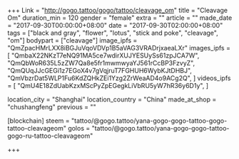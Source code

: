 +++
Link = "http://gogo.tattoo/gogo/tattoo/cleavage_om"
title = "Cleavage Om"
duration_min = 120
gender = "female"
extra = ""
article = ""
made_date = "2017-09-30T00:00:00+08:00"
date = "2017-09-30T02:00:00+08:00"
tags = ["black and gray", "flower", "lotus", "stick and poke", "cleavage", "om"]
bodypart = ["cleavage"]
image_ipfs = "QmZpacHMrLXX8iBGJuVqoVDVp1B5aVAG3VRADrjxaeaLXr"
images_ipfs = [  "QmbaX22NKzT7eNQ91MA5ce7wdirXUJYESUySs61zpJCA7W",
  "QmQbWoR635L5zZW7Qa8e5fr1mwmwyaYJ561rCcBP3FzvyZ",
  "QmQUqJJcGEGi1z7EGoX4v7gVqjruT7FGHUH6WybKJtDHBJ",
  "QmVbzrDat5WLP1Fu6KdZQHkZEi1Yzg2ZrWeaAD4o9ACg2Q",
]
videos_ipfs = [  "QmU4E18ZdUabKzxMScPyZpEGegkLiVbRU5yW7hR36y6D1y",
]

location_city = "Shanghai"
location_country = "China"
made_at_shop = "chushangfeng"
previous = ""

[blockchain]
steem = "tattoo/@gogo.tattoo/yana-gogo-gogo-tattoo-gogo-tattoo-cleavageom"
golos = "tattoo/@gogo.tattoo/yana-gogo-gogo-tattoo-gogo-ru-tattoo-cleavageom"


+++
